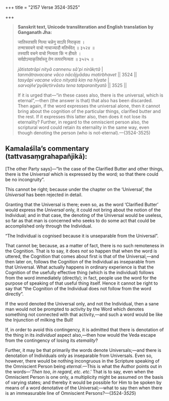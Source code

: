 +++
title = "2157 Verse 3524-3525"

+++
> **Sanskrit text, Unicode transliteration and English translation by Ganganath Jha:** 
>
> जातिस्तत्रापि नित्या चन्नेनु साऽपि निराकृता ।  
> तन्मात्रवचने वाचो नाचाज्यादौ मतिर्भवेत् ॥ ३५२४ ॥  
> तस्यापि वचने वाचो नित्यता किं न हीयते ।  
> सर्वज्ञेऽप्याकृतिर्वास्तु तेन तत्परनित्यता ॥ ३५२५ ॥ 
>
> *jātistatrāpi nityā cannenu sā'pi nirākṛtā* \|  
> *tanmātravacane vāco nācājyādau matirbhavet* \|\| 3524 \|\|  
> *tasyāpi vacane vāco nityatā kiṃ na hīyate* \|  
> *sarvajñe'pyākṛtirvāstu tena tatparanityatā* \|\| 3525 \|\| 
>
> If it is urged that—“in these cases also, there is the universal, which is eternal”,—then (the answer is that) that also has been discarded. Then again, if the word expresses the universal alone, then it cannot bring about the cognition of the particular things, clarified butter and the rest. If it expresses this latter also, then does it not lose its eternality? Further, in regard to the omniscient person also, the scriptural word could retain its eternality in the same way, even though denoting the person (who is not-eternal).—(3524-3525)



## Kamalaśīla’s commentary (tattvasaṃgrahapañjikā):

[The other Party says]—“In the case of the Clarified Butter and other things, there is the *Universal* which is expressed by the word; so that there could be no incongruity”.

This cannot be right; because under the chapter on the ‘Universal’, the *Universal* has been rejected in detail.

Granting that the Universal is there; even so, as the word ‘Clarified Butter’ would express the *Universal* only, it could not bring about the notion of the Individual; and in that case, the denoting of the Universal would be useless, so far as that man is concerned who seeks to do some act that could be accomplished only through the Individual.

“The Individual is cognised because it is unseparable from the Universal”.

That cannot be; because, as a matter of fact, there is no such remoteness in the Cognition. That is to say, it does *not* so happen that when the word is uttered, the Cognition that comes about first is that of the Universal,—and then later on, follows the Cognition of the Individual as inseparable from that Universal. What actually happens in ordinary experience is that the Cognition of the usefully effective thing (which is the individual) follows from the word immediately (directly); in fact, people use the word for the purpose of speaking of that useful thing itself. Hence it cannot be right to say that “the Cognition of the Individual does not follow from the word directly”.

If the word denoted the Universal only, and not the Individual, then a sane man would not be prompted to activity by the Word which denotes something not connected with that activity,—and such a word would be like the Injunction of milking the Bull!

If, in order to avoid this contingency, it is admitted that there is denotation of the thing in its *individual* aspect also,—then how would the Veda escape from the contingency of losing its *etemality*?

Further, it may be that primarily the words denote Universals;—and there is denotation of Individuals only as inseparable from Universals. Even so, however, there would be nothing incongruous in the Scripture speaking of the Omniscient Person being *eternal*.—This is what the Author points out in the words—‘*Then too*, *in regard*, *etc*. *etc*.’ That is to say, even when the Omniscient Person is one only, a multiplicity might be assumed on the basis of varying states; and thereby it would be possible for Him to be spoken by means of a word denotative of the Universal;—what to say then when there is an immeasurable line of Omniscient Persons?—(3524-3*525*)


